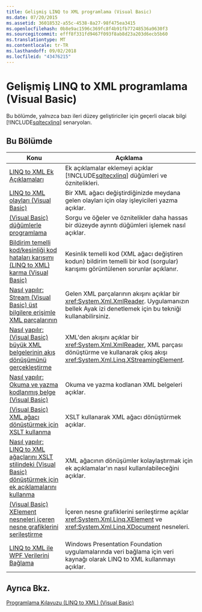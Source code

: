 ```yaml
---
title: Gelişmiş LINQ to XML programlama (Visual Basic)
ms.date: 07/20/2015
ms.assetid: 36018532-a55c-4538-8a27-98f475ea3415
ms.openlocfilehash: 0b8e9ac1596c369fc8f4b91fb77248536a9630f3
ms.sourcegitcommit: efff8f331fd9467f093f8ab8d23a203d6ecb5b60
ms.translationtype: MT
ms.contentlocale: tr-TR
ms.lasthandoff: 09/02/2018
ms.locfileid: "43476215"
---
```

# <a name="advanced-linq-to-xml-programming-visual-basic"></a>Gelişmiş LINQ to XML programlama (Visual Basic)
Bu bölümde, yalnızca bazı ileri düzey geliştiriciler için geçerli olacak bilgi [!INCLUDE[sqltecxlinq](~/includes/sqltecxlinq-md.md)] senaryoları.  
  
## <a name="in-this-section"></a>Bu Bölümde  
  
|Konu|Açıklama|  
|-----------|-----------------|  
|[LINQ to XML Ek Açıklamaları](../../../../visual-basic/programming-guide/concepts/linq/linq-to-xml-annotations.md)|Ek açıklamalar eklemeyi açıklar [!INCLUDE[sqltecxlinq](~/includes/sqltecxlinq-md.md)] düğümleri ve öznitelikleri.|  
|[LINQ to XML olayları (Visual Basic)](../../../../visual-basic/programming-guide/concepts/linq/linq-to-xml-events.md)|Bir XML ağacı değiştirdiğinizde meydana gelen olayları için olay işleyicileri yazma açıklar.|  
|[(Visual Basic) düğümlerle programlama](../../../../visual-basic/programming-guide/concepts/linq/programming-with-nodes.md)|Sorgu ve öğeler ve öznitelikler daha hassas bir düzeyde ayrıntı düğümleri işlemek nasıl açıklar.|  
|[Bildirim temelli kod/kesinliği kod hataları karışımı (LINQ to XML) karma (Visual Basic)](../../../../visual-basic/programming-guide/concepts/linq/mixed-declarative-code-imperative-code-bugs-linq-to-xml.md)|Kesinlik temelli kod (XML ağacı değiştiren kodun) bildirim temelli bir kod (sorgular) karışımı görüntülenen sorunlar açıklanır.|  
|[Nasıl yapılır: Stream (Visual Basic) üst bilgilere erişimle XML parçalarının](../../../../visual-basic/programming-guide/concepts/linq/how-to-stream-xml-fragments-with-access-to-header-information.md)|Gelen XML parçalarının akışını açıklar bir <xref:System.Xml.XmlReader>. Uygulamanızın bellek Ayak izi denetlemek için bu tekniği kullanabilirsiniz.|  
|[Nasıl yapılır: (Visual Basic) büyük XML belgelerinin akış dönüşümünü gerçekleştirme](../../../../visual-basic/programming-guide/concepts/linq/how-to-perform-streaming-transform-of-large-xml-documents.md)|XML'den akışını açıklar bir <xref:System.Xml.XmlReader>, XML parçası dönüştürme ve kullanarak çıkış akışı <xref:System.Xml.Linq.XStreamingElement>.|  
|[Nasıl yapılır: Okuma ve yazma kodlanmış belge (Visual Basic)](../../../../visual-basic/programming-guide/concepts/linq/how-to-read-and-write-an-encoded-document.md)|Okuma ve yazma kodlanan XML belgeleri açıklar.|  
|[(Visual Basic) XML ağacı dönüştürmek için XSLT kullanma](../../../../visual-basic/programming-guide/concepts/linq/using-xslt-to-transform-an-xml-tree.md)|XSLT kullanarak XML ağacı dönüştürmek açıklar.|  
|[Nasıl yapılır: LINQ to XML ağaçlarını XSLT stilindeki (Visual Basic) dönüştürmek için ek açıklamalarını kullanma](../../../../visual-basic/programming-guide/concepts/linq/how-to-use-annotation-trees-to-transform-linq-to-xml-trees-in-an-xslt-style.md)|XML ağacının dönüşümler kolaylaştırmak için ek açıklamalar'ın nasıl kullanılabileceğini açıklar.|  
|[(Visual Basic) XElement nesneleri içeren nesne grafiklerini serileştirme](../../../../visual-basic/programming-guide/concepts/linq/serializing-object-graphs-that-contain-xelement-objects.md)|İçeren nesne grafiklerini serileştirme açıklar <xref:System.Xml.Linq.XElement> ve <xref:System.Xml.Linq.XDocument> nesneleri.|  
|[LINQ to XML ile WPF Verilerini Bağlama](/visualstudio/designers/wpf-data-binding-with-linq-to-xml)|Windows Presentation Foundation uygulamalarında veri bağlama için veri kaynağı olarak LINQ to XML kullanmayı açıklar.|  
  
## <a name="see-also"></a>Ayrıca Bkz.  
 [Programlama Kılavuzu (LINQ to XML) (Visual Basic)](../../../../visual-basic/programming-guide/concepts/linq/programming-guide-linq-to-xml.md)
